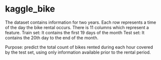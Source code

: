 # kaggle_bike
The dataset contains information for two years.
Each row represents a time of the day the bike rental occurs.
There is 11 columns which represent a feature.
Train set: It contains the first 19 days of the month
Test set: It contains the 20th day to the end of the month.

Purpose: predict the total count of bikes rented during each hour covered by the test set, 
using only information available prior to the rental period.
